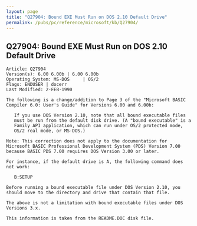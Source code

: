 ```yaml
---
layout: page
title: "Q27904: Bound EXE Must Run on DOS 2.10 Default Drive"
permalink: /pubs/pc/reference/microsoft/kb/Q27904/
---
```


## Q27904: Bound EXE Must Run on DOS 2.10 Default Drive

	Article: Q27904
	Version(s): 6.00 6.00b | 6.00 6.00b
	Operating System: MS-DOS     | OS/2
	Flags: ENDUSER | docerr
	Last Modified: 2-FEB-1990
	
	The following is a change/addition to Page 3 of the "Microsoft BASIC
	Compiler 6.0: User's Guide" for Versions 6.00 and 6.00b:
	
	   If you use DOS Version 2.10, note that all bound executable files
	   must be run from the default disk drive. (A "bound executable" is a
	   Family API application, which can run under OS/2 protected mode,
	   OS/2 real mode, or MS-DOS.)
	
	Note: This correction does not apply to the documentation for
	Microsoft BASIC Professional Development System (PDS) Version 7.00
	because BASIC PDS 7.00 requires DOS Version 3.00 or later.
	
	For instance, if the default drive is A, the following command does
	not work:
	
	   B:SETUP
	
	Before running a bound executable file under DOS Version 2.10, you
	should move to the directory and drive that contain that file.
	
	The above is not a limitation with bound executable files under DOS
	Versions 3.x.
	
	This information is taken from the README.DOC disk file.
